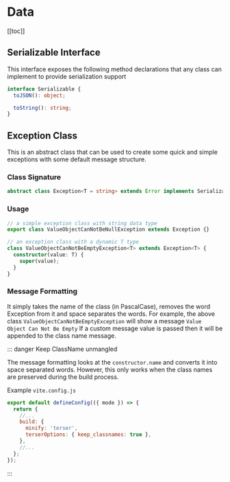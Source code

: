 # Data

[[toc]]

## Serializable Interface

This interface exposes the following method declarations that any class can implement to provide serialization support

```ts
interface Serializable {
  toJSON(): object;

  toString(): string;
}
```

## Exception Class

This is an abstract class that can be used to create some quick and simple exceptions with some default message structure.

### Class Signature

```ts
abstract class Exception<T = string> extends Error implements Serializable {}
```

### Usage

```ts
// a simple exception class with string data type
export class ValueObjectCanNotBeNullException extends Exception {}

// an exception class with a dynamic T type
class ValueObjectCanNotBeEmptyException<T> extends Exception<T> {
  constructor(value: T) {
    super(value);
  }
}
```

### Message Formatting

It simply takes the name of the class (in PascalCase), removes the word Exception from it and space separates the words.
For example, the above class `ValueObjectCanNotBeEmptyException` will show a message `Value Object Can Not Be Empty`
If a custom message value is passed then it will be appended to the class name message.

::: danger Keep ClassName unmangled

The message formatting looks at the `constructor.name` and converts it into space separated words.
However, this only works when the class names are preserved during the build process.

Example `vite.config.js`

```js
export default defineConfig(({ mode }) => {
  return {
    //...
    build: {
      minify: 'terser',
      terserOptions: { keep_classnames: true },
    },
    //...
  };
});
```

:::
